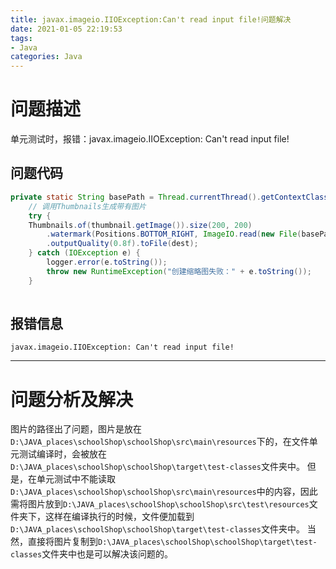 ```yaml
---
title: javax.imageio.IIOException:Can't read input file!问题解决
date: 2021-01-05 22:19:53 
tags: 
- Java
categories: Java
---
```

# 问题描述
单元测试时，报错：javax.imageio.IIOException: Can't read input file!

## 问题代码

``` java
private static String basePath = Thread.currentThread().getContextClassLoader().getResource("").getPath();
	// 调用Thumbnails生成带有图片
	try {
	Thumbnails.of(thumbnail.getImage()).size(200, 200)
		.watermark(Positions.BOTTOM_RIGHT, ImageIO.read(new File(basePath + "/watermark.jpg")), 0.25f)
		.outputQuality(0.8f).toFile(dest);
	} catch (IOException e) {
		logger.error(e.toString());
		throw new RuntimeException("创建缩略图失败：" + e.toString());
	}
	
```

## 报错信息

`javax.imageio.IIOException: Can't read input file!`
<hr/>

# 问题分析及解决

图片的路径出了问题，图片是放在`D:\JAVA_places\schoolShop\schoolShop\src\main\resources`下的，在文件单元测试编译时，会被放在`D:\JAVA_places\schoolShop\schoolShop\target\test-classes`文件夹中。
但是，在单元测试中不能读取`D:\JAVA_places\schoolShop\schoolShop\src\main\resources`中的内容，因此需将图片放到`D:\JAVA_places\schoolShop\schoolShop\src\test\resources`文件夹下，这样在编译执行的时候，文件便加载到`D:\JAVA_places\schoolShop\schoolShop\target\test-classes`文件夹中。
当然，直接将图片复制到`D:\JAVA_places\schoolShop\schoolShop\target\test-classes`文件夹中也是可以解决该问题的。